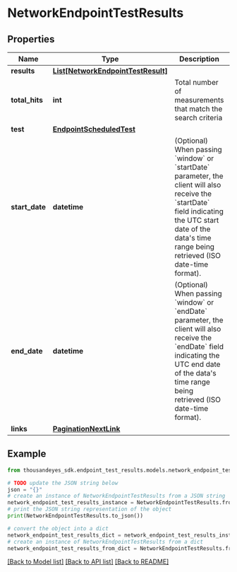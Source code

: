 # NetworkEndpointTestResults


## Properties

Name | Type | Description | Notes
------------ | ------------- | ------------- | -------------
**results** | [**List[NetworkEndpointTestResult]**](NetworkEndpointTestResult.md) |  | [optional] 
**total_hits** | **int** | Total number of measurements that match the search criteria | [optional] 
**test** | [**EndpointScheduledTest**](EndpointScheduledTest.md) |  | [optional] 
**start_date** | **datetime** | (Optional) When passing &#x60;window&#x60; or &#x60;startDate&#x60; parameter,  the client will also receive the &#x60;startDate&#x60; field indicating the UTC start date of the data&#39;s time range being retrieved  (ISO date-time format). | [optional] [readonly] 
**end_date** | **datetime** | (Optional) When passing &#x60;window&#x60; or &#x60;endDate&#x60; parameter,  the client will also receive the &#x60;endDate&#x60; field indicating the UTC end date of the data&#39;s time range being retrieved  (ISO date-time format). | [optional] [readonly] 
**links** | [**PaginationNextLink**](PaginationNextLink.md) |  | [optional] 

## Example

```python
from thousandeyes_sdk.endpoint_test_results.models.network_endpoint_test_results import NetworkEndpointTestResults

# TODO update the JSON string below
json = "{}"
# create an instance of NetworkEndpointTestResults from a JSON string
network_endpoint_test_results_instance = NetworkEndpointTestResults.from_json(json)
# print the JSON string representation of the object
print(NetworkEndpointTestResults.to_json())

# convert the object into a dict
network_endpoint_test_results_dict = network_endpoint_test_results_instance.to_dict()
# create an instance of NetworkEndpointTestResults from a dict
network_endpoint_test_results_from_dict = NetworkEndpointTestResults.from_dict(network_endpoint_test_results_dict)
```
[[Back to Model list]](../README.md#documentation-for-models) [[Back to API list]](../README.md#documentation-for-api-endpoints) [[Back to README]](../README.md)


